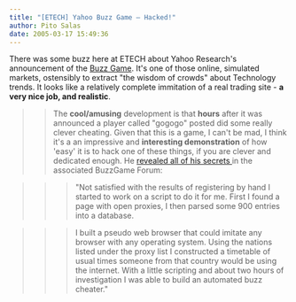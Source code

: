 ```yaml
---
title: "[ETECH] Yahoo Buzz Game – Hacked!"
author: Pito Salas
date: 2005-03-17 15:49:36
---
```

There was some buzz here at ETECH about Yahoo Research's announcement of the
[Buzz Game](<http://buzz.research.yahoo.com/bk/index.html>). It's one of those
online, simulated markets, ostensibly to extract "the wisdom of crowds" about
Technology trends. It looks like a relatively complete immitation of a real
trading site - **a very nice job, and realistic**.

>>

>> The **cool/amusing** development is that **hours** after it was announced a
player called "gogogo" posted did some really clever cheating. Given that this
is a game, I can't be mad, I think it's a an impressive and **interesting
demonstration** of how 'easy' it is to hack one of these things, if you are
clever and dedicated enough. He [revealed all of his secrets
](<http://buzz.research.yahoo.com/dm/forum/forumMsg.html?_fid=1&_msgNo=39>)in
the associated BuzzGame Forum:

>>

>>> "Not satisfied with the results of registering by hand I started to work
on a script to do it for me. First I found a page with open proxies, I then
parsed some 900 entries into a database.

>>>

>>> I built a pseudo web browser that could imitate any browser with any
operating system. Using the nations listed under the proxy list I constructed
a timetable of usual times someone from that country would be using the
internet. With a little scripting and about two hours of investigation I was
able to build an automated buzz cheater."


